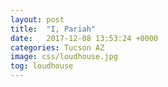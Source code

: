 ```yaml
---
layout: post
title:  "I, Pariah"
date:   2017-12-08 13:53:24 +0000
categories: Tucson AZ
image: css/loudhouse.jpg
tog: loudhouse
---
```

